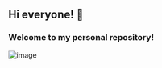 ## Hi everyone! 👋

### Welcome to my personal repository!

![image](https://github.com/DzmitryZhybryk/DzmitryZhybryk/assets/91751447/afada7d9-a594-4a10-bb10-1e8ce8f5c27b)

<!--
**DzmitryZhybryk/DzmitryZhybryk** is a ✨ _special_ ✨ repository because its `README.md` (this file) appears on your GitHub profile.

Here are some ideas to get you started:

- 🔭 I’m currently working on ...
- 🌱 I’m currently learning ...
- 👯 I’m looking to collaborate on ...
- 🤔 I’m looking for help with ...
- 💬 Ask me about ...
- 📫 How to reach me: ...
- 😄 Pronouns: ...
- ⚡ Fun fact: ...
-->
